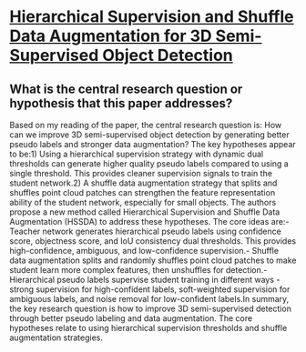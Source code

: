 # [Hierarchical Supervision and Shuffle Data Augmentation for 3D   Semi-Supervised Object Detection](https://arxiv.org/abs/2304.01464)

## What is the central research question or hypothesis that this paper addresses?

Based on my reading of the paper, the central research question is: How can we improve 3D semi-supervised object detection by generating better pseudo labels and stronger data augmentation? The key hypotheses appear to be:1) Using a hierarchical supervision strategy with dynamic dual thresholds can generate higher quality pseudo labels compared to using a single threshold. This provides cleaner supervision signals to train the student network.2) A shuffle data augmentation strategy that splits and shuffles point cloud patches can strengthen the feature representation ability of the student network, especially for small objects. The authors propose a new method called Hierarchical Supervision and Shuffle Data Augmentation (HSSDA) to address these hypotheses. The core ideas are:- Teacher network generates hierarchical pseudo labels using confidence score, objectness score, and IoU consistency dual thresholds. This provides high-confidence, ambiguous, and low-confidence supervision.- Shuffle data augmentation splits and randomly shuffles point cloud patches to make student learn more complex features, then unshuffles for detection.- Hierarchical pseudo labels supervise student training in different ways - strong supervision for high-confident labels, soft-weighted supervision for ambiguous labels, and noise removal for low-confident labels.In summary, the key research question is how to improve 3D semi-supervised detection through better pseudo labeling and data augmentation. The core hypotheses relate to using hierarchical supervision thresholds and shuffle augmentation strategies.
